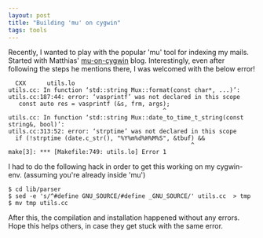 ```yaml
---
layout: post
title: "Building 'mu' on cygwin"
tags: tools
---
```

Recently, I wanted to play with the popular 'mu' tool for indexing my mails. Started with Matthias' [mu-on-cygwin](https://frosch03.de/blog/2016/05/mu4e-within-cygwin.html) blog. Interestingly, even after following the steps he mentions there, I was welcomed with the below error!

```
  CXX      utils.lo
utils.cc: In function ‘std::string Mux::format(const char*, ...)’:
utils.cc:187:44: error: ‘vasprintf’ was not declared in this scope
   const auto res = vasprintf (&s, frm, args);
                                            ^
utils.cc: In function ‘std::string Mux::date_to_time_t_string(const string&, bool)’:
utils.cc:313:52: error: ‘strptime’ was not declared in this scope
  if (!strptime (date.c_str(), "%Y%m%d%H%M%S", &tbuf) &&
                                                    ^
make[3]: *** [Makefile:749: utils.lo] Error 1
```

I had to do the following hack in order to get this working on my cygwin-env. (assuming you're already inside 'mu')

```
$ cd lib/parser
$ sed -e 's/^#define GNU_SOURCE/#define _GNU_SOURCE/' utils.cc  > tmp
$ mv tmp utils.cc 
```

After this, the compilation and installation happened without any errors. Hope this helps others, in case they get stuck with the same error.
